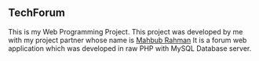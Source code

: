 ## TechForum

This is my Web Programming Project. This project was developed by me with my project partner whose name is [Mahbub Rahman](https://github.com/MahbubRahman10) 
It is a forum web application which was developed in raw PHP with MySQL Database server.


